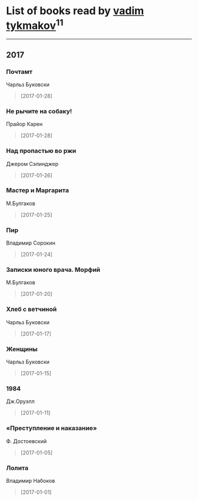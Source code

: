 # List of books read by [vadim tykmakov](https://my.mail.ru/mail/tuell95/)<sup>11</sup>
---

## 2017

### Почтамт
Чарльз Буковски
> [2017-01-28] 


### Нe рычите на собаку!
Прайор Карен
> [2017-01-28] 


### Над пропастью во ржи
Джером Сэлинджер
> [2017-01-26] 


### Мастер и Маргарита
М.Булгаков
> [2017-01-25] 


### Пир
Владимир Сорокин
> [2017-01-24] 


### Записки юного врача. Морфий
М.Булгаков
> [2017-01-20] 


### Хлеб с ветчиной
Чарльз Буковски
> [2017-01-17] 


### Женщины
Чарльз Буковски
> [2017-01-15] 


### 1984
Дж.Оруэлл
> [2017-01-11] 


### «Преступление и наказание»
Ф. Достоевский
> [2017-01-05] 


### Лолита
Владимир Набоков
> [2017-01-01] 



